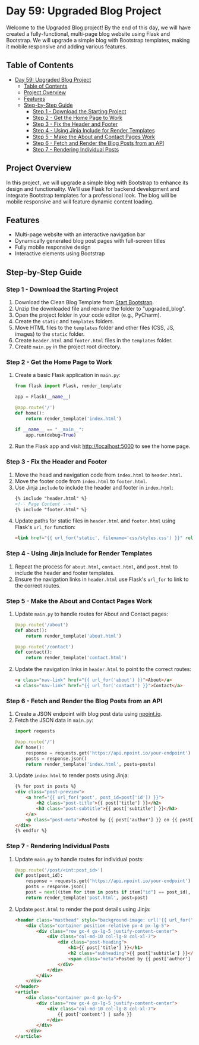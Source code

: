 # Day 59: Upgraded Blog Project

Welcome to the Upgraded Blog project! By the end of this day, we will have created a fully-functional, multi-page blog website using Flask and Bootstrap. We will upgrade a simple blog with Bootstrap templates, making it mobile responsive and adding various features.

## Table of Contents
- [Day 59: Upgraded Blog Project](#day-59-upgraded-blog-project)
  - [Table of Contents](#table-of-contents)
  - [Project Overview](#project-overview)
  - [Features](#features)
  - [Step-by-Step Guide](#step-by-step-guide)
    - [Step 1 - Download the Starting Project](#step-1---download-the-starting-project)
    - [Step 2 - Get the Home Page to Work](#step-2---get-the-home-page-to-work)
    - [Step 3 - Fix the Header and Footer](#step-3---fix-the-header-and-footer)
    - [Step 4 - Using Jinja Include for Render Templates](#step-4---using-jinja-include-for-render-templates)
    - [Step 5 - Make the About and Contact Pages Work](#step-5---make-the-about-and-contact-pages-work)
    - [Step 6 - Fetch and Render the Blog Posts from an API](#step-6---fetch-and-render-the-blog-posts-from-an-api)
    - [Step 7 - Rendering Individual Posts](#step-7---rendering-individual-posts)

## Project Overview
In this project, we will upgrade a simple blog with Bootstrap to enhance its design and functionality. We'll use Flask for backend development and integrate Bootstrap templates for a professional look. The blog will be mobile responsive and will feature dynamic content loading.

## Features
- Multi-page website with an interactive navigation bar
- Dynamically generated blog post pages with full-screen titles
- Fully mobile responsive design
- Interactive elements using Bootstrap

## Step-by-Step Guide

### Step 1 - Download the Starting Project
1. Download the Clean Blog Template from [Start Bootstrap](https://startbootstrap.com/previews/clean-blog/).
2. Unzip the downloaded file and rename the folder to "upgraded_blog".
3. Open the project folder in your code editor (e.g., PyCharm).
4. Create the `static` and `templates` folders.
5. Move HTML files to the `templates` folder and other files (CSS, JS, images) to the `static` folder.
6. Create `header.html` and `footer.html` files in the `templates` folder.
7. Create `main.py` in the project root directory.

### Step 2 - Get the Home Page to Work
1. Create a basic Flask application in `main.py`:
   ```python
   from flask import Flask, render_template

   app = Flask(__name__)

   @app.route('/')
   def home():
       return render_template('index.html')

   if __name__ == "__main__":
       app.run(debug=True)
   ```
2. Run the Flask app and visit [http://localhost:5000](http://localhost:5000) to see the home page.

### Step 3 - Fix the Header and Footer
1. Move the head and navigation code from `index.html` to `header.html`.
2. Move the footer code from `index.html` to `footer.html`.
3. Use Jinja `include` to include the header and footer in `index.html`:
   ```html
   {% include "header.html" %}
   <!-- Page Content -->
   {% include "footer.html" %}
   ```
4. Update paths for static files in `header.html` and `footer.html` using Flask's `url_for` function:
   ```html
   <link href="{{ url_for('static', filename='css/styles.css') }}" rel="stylesheet">
   ```

### Step 4 - Using Jinja Include for Render Templates
1. Repeat the process for `about.html`, `contact.html`, and `post.html` to include the header and footer templates.
2. Ensure the navigation links in `header.html` use Flask's `url_for` to link to the correct routes.

### Step 5 - Make the About and Contact Pages Work
1. Update `main.py` to handle routes for About and Contact pages:
   ```python
   @app.route('/about')
   def about():
       return render_template('about.html')

   @app.route('/contact')
   def contact():
       return render_template('contact.html')
   ```
2. Update the navigation links in `header.html` to point to the correct routes:
   ```html
   <a class="nav-link" href="{{ url_for('about') }}">About</a>
   <a class="nav-link" href="{{ url_for('contact') }}">Contact</a>
   ```

### Step 6 - Fetch and Render the Blog Posts from an API
1. Create a JSON endpoint with blog post data using [npoint.io](https://www.npoint.io/).
2. Fetch the JSON data in `main.py`:
   ```python
   import requests

   @app.route('/')
   def home():
       response = requests.get('https://api.npoint.io/your-endpoint')
       posts = response.json()
       return render_template('index.html', posts=posts)
   ```
3. Update `index.html` to render posts using Jinja:
   ```html
   {% for post in posts %}
   <div class="post-preview">
       <a href="{{ url_for('post', post_id=post['id']) }}">
           <h2 class="post-title">{{ post['title'] }}</h2>
           <h3 class="post-subtitle">{{ post['subtitle'] }}</h3>
       </a>
       <p class="post-meta">Posted by {{ post['author'] }} on {{ post['date'] }}</p>
   </div>
   {% endfor %}
   ```

### Step 7 - Rendering Individual Posts
1. Update `main.py` to handle routes for individual posts:
   ```python
   @app.route('/post/<int:post_id>')
   def post(post_id):
       response = requests.get('https://api.npoint.io/your-endpoint')
       posts = response.json()
       post = next((item for item in posts if item["id"] == post_id), None)
       return render_template('post.html', post=post)
   ```
2. Update `post.html` to render the post details using Jinja:
   ```html
   <header class="masthead" style="background-image: url('{{ url_for('static', filename=post['image']) }}')">
       <div class="container position-relative px-4 px-lg-5">
           <div class="row gx-4 gx-lg-5 justify-content-center">
               <div class="col-md-10 col-lg-8 col-xl-7">
                   <div class="post-heading">
                       <h1>{{ post['title'] }}</h1>
                       <h2 class="subheading">{{ post['subtitle'] }}</h2>
                       <span class="meta">Posted by {{ post['author'] }} on {{ post['date'] }}</span>
                   </div>
               </div>
           </div>
       </div>
   </header>
   <article>
       <div class="container px-4 px-lg-5">
           <div class="row gx-4 gx-lg-5 justify-content-center">
               <div class="col-md-10 col-lg-8 col-xl-7">
                   {{ post['content'] | safe }}
               </div>
           </div>
       </div>
   </article>
   ```

